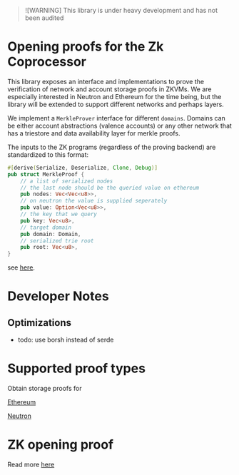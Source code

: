 > ![WARNING]
> This library is under heavy development and has not been audited

# Opening proofs for the Zk Coprocessor
This library exposes an interface and implementations to prove the verification of network and account storage proofs in ZKVMs.
We are especially interested in Neutron and Ethereum for the time being, but the library will be extended to support different networks
and perhaps layers.

We implement a `MerkleProver` interface for different `domains`. Domains can be either account abstractions (valence accounts) or any other
network that has a triestore and data availability layer for merkle proofs.

The inputs to the ZK programs (regardless of the proving backend) are standardized to this format:

```rust
#[derive(Serialize, Deserialize, Clone, Debug)]
pub struct MerkleProof {
    // a list of serialized nodes
    // the last node should be the queried value on ethereum
    pub nodes: Vec<Vec<u8>>,
    // on neutron the value is supplied seperately
    pub value: Option<Vec<u8>>,
    // the key that we query
    pub key: Vec<u8>,
    // target domain
    pub domain: Domain,
    // serialized trie root
    pub root: Vec<u8>,
}
```

see [here](common/types.rs).

# Developer Notes
## Optimizations
- todo: use borsh instead of serde

# Supported proof types
Obtain storage proofs for 

[Ethereum](ethereum/README.md)

[Neutron](neutron/README.md)

# ZK opening proof
Read more [here](prover/README.md)

